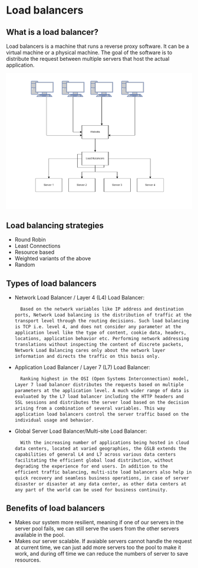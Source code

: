 # Load balancers

## What is a load balancer? 

Load balancers is a machine that runs a reverse proxy software. It can be a virtual machine or a physical machine. The goal of the software is to distribute the request between multiple servers that host the actual application.

<img src="./../assets/load-balancers.png">

## Load balancing strategies

- Round Robin 
- Least Connections
- Resource based
- Weighted variants of the above
- Random

## Types of load balancers

- Network Load Balancer / Layer 4 (L4) Load Balancer:

        Based on the network variables like IP address and destination ports, Network Load balancing is the distribution of traffic at the transport level through the routing decisions. Such load balancing is TCP i.e. level 4, and does not consider any parameter at the application level like the type of content, cookie data, headers, locations, application behavior etc. Performing network addressing translations without inspecting the content of discrete packets, Network Load Balancing cares only about the network layer information and directs the traffic on this basis only.

- Application Load Balancer / Layer 7 (L7) Load Balancer:

        Ranking highest in the OSI (Open Systems Interconnection) model, Layer 7 load balancer distributes the requests based on multiple parameters at the application level. A much wider range of data is evaluated by the L7 load balancer including the HTTP headers and SSL sessions and distributes the server load based on the decision arising from a combination of several variables. This way application load balancers control the server traffic based on the individual usage and behavior.

- Global Server Load Balancer/Multi-site Load Balancer:

        With the increasing number of applications being hosted in cloud data centers, located at varied geographies, the GSLB extends the capabilities of general L4 and L7 across various data centers facilitating the efficient global load distribution, without degrading the experience for end users. In addition to the efficient traffic balancing, multi-site load balancers also help in quick recovery and seamless business operations, in case of server disaster or disaster at any data center, as other data centers at any part of the world can be used for business continuity.

## Benefits of load balancers

- Makes our system more resilient, meaning if one of our servers in the server pool fails, we can still serve the users from the other servers available in the pool.
- Makes our server scalable. If avaiable servers cannot handle the request at current time, we can just add more servers too the pool to make it work, and during off time we can reduce the numbers of server to save resources.